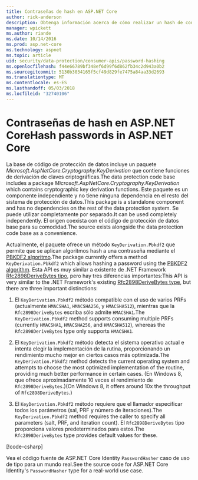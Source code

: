 ```yaml
---
title: Contraseñas de hash en ASP.NET Core
author: rick-anderson
description: Obtenga información acerca de cómo realizar un hash de contraseñas mediante el uso de las API de protección de datos de ASP.NET Core.
manager: wpickett
ms.author: riande
ms.date: 10/14/2016
ms.prod: asp.net-core
ms.technology: aspnet
ms.topic: article
uid: security/data-protection/consumer-apis/password-hashing
ms.openlocfilehash: f44e66789bf348ef6d99f6d862fb34c2d943a0b2
ms.sourcegitcommit: 5130b3034165f5cf49d829fe7475a84aa33d2693
ms.translationtype: MT
ms.contentlocale: es-ES
ms.lasthandoff: 05/03/2018
ms.locfileid: "32740106"
---
```

# <a name="hash-passwords-in-aspnet-core"></a><span data-ttu-id="6b2a2-103">Contraseñas de hash en ASP.NET Core</span><span class="sxs-lookup"><span data-stu-id="6b2a2-103">Hash passwords in ASP.NET Core</span></span>

<span data-ttu-id="6b2a2-104">La base de código de protección de datos incluye un paquete *Microsoft.AspNetCore.Cryptography.KeyDerivation* que contiene funciones de derivación de claves criptográficas.</span><span class="sxs-lookup"><span data-stu-id="6b2a2-104">The data protection code base includes a package *Microsoft.AspNetCore.Cryptography.KeyDerivation* which contains cryptographic key derivation functions.</span></span> <span data-ttu-id="6b2a2-105">Este paquete es un componente independiente y no tiene ninguna dependencia en el resto del sistema de protección de datos.</span><span class="sxs-lookup"><span data-stu-id="6b2a2-105">This package is a standalone component and has no dependencies on the rest of the data protection system.</span></span> <span data-ttu-id="6b2a2-106">Se puede utilizar completamente por separado.</span><span class="sxs-lookup"><span data-stu-id="6b2a2-106">It can be used completely independently.</span></span> <span data-ttu-id="6b2a2-107">El origen coexista con el código de protección de datos base para su comodidad.</span><span class="sxs-lookup"><span data-stu-id="6b2a2-107">The source exists alongside the data protection code base as a convenience.</span></span>

<span data-ttu-id="6b2a2-108">Actualmente, el paquete ofrece un método `KeyDerivation.Pbkdf2` que permite que se aplican algoritmos hash a una contraseña mediante el [PBKDF2 algoritmo](https://tools.ietf.org/html/rfc2898#section-5.2).</span><span class="sxs-lookup"><span data-stu-id="6b2a2-108">The package currently offers a method `KeyDerivation.Pbkdf2` which allows hashing a password using the [PBKDF2 algorithm](https://tools.ietf.org/html/rfc2898#section-5.2).</span></span> <span data-ttu-id="6b2a2-109">Esta API es muy similar a existente de .NET Framework [Rfc2898DeriveBytes tipo](/dotnet/api/system.security.cryptography.rfc2898derivebytes), pero hay tres diferencias importantes:</span><span class="sxs-lookup"><span data-stu-id="6b2a2-109">This API is very similar to the .NET Framework's existing [Rfc2898DeriveBytes type](/dotnet/api/system.security.cryptography.rfc2898derivebytes), but there are three important distinctions:</span></span>

1. <span data-ttu-id="6b2a2-110">El `KeyDerivation.Pbkdf2` método compatible con el uso de varios PRFs (actualmente `HMACSHA1`, `HMACSHA256`, y `HMACSHA512`), mientras que la `Rfc2898DeriveBytes` escriba sólo admite `HMACSHA1`.</span><span class="sxs-lookup"><span data-stu-id="6b2a2-110">The `KeyDerivation.Pbkdf2` method supports consuming multiple PRFs (currently `HMACSHA1`, `HMACSHA256`, and `HMACSHA512`), whereas the `Rfc2898DeriveBytes` type only supports `HMACSHA1`.</span></span>

2. <span data-ttu-id="6b2a2-111">El `KeyDerivation.Pbkdf2` método detecta el sistema operativo actual e intenta elegir la implementación de la rutina, proporcionando un rendimiento mucho mejor en ciertos casos más optimizada.</span><span class="sxs-lookup"><span data-stu-id="6b2a2-111">The `KeyDerivation.Pbkdf2` method detects the current operating system and attempts to choose the most optimized implementation of the routine, providing much better performance in certain cases.</span></span> <span data-ttu-id="6b2a2-112">(En Windows 8, que ofrece aproximadamente 10 veces el rendimiento de `Rfc2898DeriveBytes`.)</span><span class="sxs-lookup"><span data-stu-id="6b2a2-112">(On Windows 8, it offers around 10x the throughput of `Rfc2898DeriveBytes`.)</span></span>

3. <span data-ttu-id="6b2a2-113">El `KeyDerivation.Pbkdf2` método requiere que el llamador especificar todos los parámetros (sal, PRF y número de iteraciones).</span><span class="sxs-lookup"><span data-stu-id="6b2a2-113">The `KeyDerivation.Pbkdf2` method requires the caller to specify all parameters (salt, PRF, and iteration count).</span></span> <span data-ttu-id="6b2a2-114">El `Rfc2898DeriveBytes` tipo proporciona valores predeterminados para estos.</span><span class="sxs-lookup"><span data-stu-id="6b2a2-114">The `Rfc2898DeriveBytes` type provides default values for these.</span></span>

[!code-csharp[](password-hashing/samples/passwordhasher.cs)]

<span data-ttu-id="6b2a2-115">Vea el código fuente de ASP.NET Core Identity `PasswordHasher` caso de uso de tipo para un mundo real.</span><span class="sxs-lookup"><span data-stu-id="6b2a2-115">See the source code for ASP.NET Core Identity's `PasswordHasher` type for a real-world use case.</span></span>
